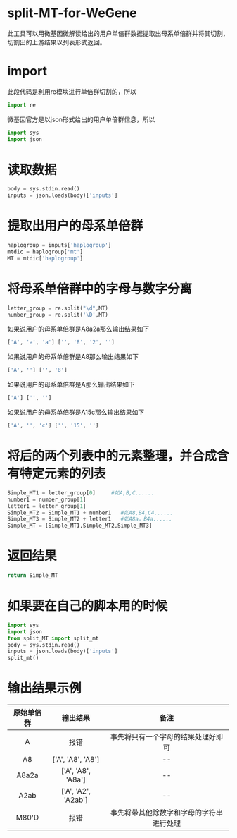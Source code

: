# split-MT-for-WeGene
此工具可以用微基因微解读给出的用户单倍群数据提取出母系单倍群并将其切割，切割出的上游结果以列表形式返回。
# import
此段代码是利用re模块进行单倍群切割的，所以
```python
import re
```
微基因官方是以json形式给出的用户单倍群信息，所以
```python
import sys
import json
```
# 读取数据
```python
body = sys.stdin.read()
inputs = json.loads(body)['inputs']
```
# 提取出用户的母系单倍群
```python
haplogroup = inputs['haplogroup']
mtdic = haplogroup['mt']
MT = mtdic['haplogroup']
```
# 将母系单倍群中的字母与数字分离
```python
letter_group = re.split("\d",MT)
number_group = re.split('\D',MT)
```
如果说用户的母系单倍群是A8a2a那么输出结果如下
```python
['A', 'a', 'a'] ['', '8', '2', '']
```
如果说用户的母系单倍群是A8那么输出结果如下
```python
['A', ''] ['', '8']
```
如果说用户的母系单倍群是A那么输出结果如下
```python
['A'] ['', '']
```
如果说用户的母系单倍群是A15c那么输出结果如下
```python
['A', '', 'c'] ['', '15', '']
```
# 将后的两个列表中的元素整理，并合成含有特定元素的列表
```python
Simple_MT1 = letter_group[0]     #如A,B,C......
number1 = number_group[1]
letter1 = letter_group[1]
Simple_MT2 = Simple_MT1 + number1   #如A8,B4,C4......
Simple_MT3 = Simple_MT2 + letter1   #如A8a，B4a......
Simple_MT = [Simple_MT1,Simple_MT2,Simple_MT3]
```
# 返回结果
```python
return Simple_MT
```
# 如果要在自己的脚本用的时候
```python
import sys
import json
from split_MT import split_mt
body = sys.stdin.read()
inputs = json.loads(body)['inputs']
split_mt()
```
# 输出结果示例
|原始单倍群|输出结果|备注|
|:---:|:---:|:---:|
|A|报错|事先将只有一个字母的结果处理好即可|
|A8|['A', 'A8', 'A8']|--|
|A8a2a|['A', 'A8', 'A8a']|--|
|A2ab|['A', 'A2', 'A2ab']|--|
|M80'D|报错|事先将带其他除数字和字母的字符串进行处理|
